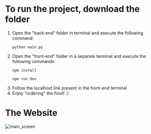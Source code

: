 
# To run the project, download the folder
1) Open the "back-end" folder in terminal and execute the following command:
   ```
   python main.py
   ```
3) Open the "front-end" folder in a separate terminal and execute the following commands:
    ```
    npm install
    ```
    ```
    npm run dev
    ```
3) Follow the localhost link present in the front-end terminal
4) Enjoy "ordering" the food! :)



# The Website

![main_screen](https://github.com/Aplus21/HackaTum/assets/51851937/59da5aed-cb09-4c07-b56f-efd616734a5f)
